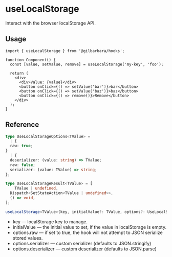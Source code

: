 # useLocalStorage

Interact with the browser localStorage API.

## Usage

```tsx
import { useLocalStorage } from '@gilbarbara/hooks';

function Component() {
  const [value, setValue, remove] = useLocalStorage('my-key', 'foo');

  return (
    <div>
      <div>Value: {value}</div>
      <button onClick={() => setValue('bar')}>bar</button>
      <button onClick={() => setValue('baz')}>baz</button>
      <button onClick={() => remove()}>Remove</button>
    </div>
  );
}
```

## Reference

```typescript
type UseLocalStorageOptions<TValue> =
  | {
  raw: true;
}
  | {
  deserializer: (value: string) => TValue;
  raw: false;
  serializer: (value: TValue) => string;
};

type UseLocalStorageResult<TValue> = [
    TValue | undefined,
  Dispatch<SetStateAction<TValue | undefined>>,
  () => void,
];

useLocalStorage<TValue>(key, initialValue?: TValue, options?: UseLocalStorageOptions<TValue>): UseLocalStorageResult;
```

- key — localStorage key to manage.
- initialValue — the initial value to set, if the value in localStorage is empty.
- options.raw — if set to true, the hook will not attempt to JSON serialize stored values.
- options.serializer — custom serializer (defaults to JSON.stringify)
- options.deserializer — custom deserializer (defaults to JSON.parse)
